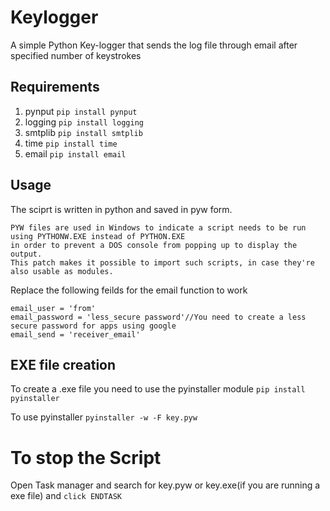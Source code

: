 # Keylogger
A simple Python Key-logger that sends the log file through email after specified number of keystrokes

## Requirements
1.  pynput  ```pip install pynput```
2.  logging ```pip install logging```
3.  smtplib ```pip install smtplib```
4.  time    ```pip install time```
5.  email   ```pip install email```

## Usage
The sciprt is written in python and saved in pyw form. 
```
PYW files are used in Windows to indicate a script needs to be run using PYTHONW.EXE instead of PYTHON.EXE
in order to prevent a DOS console from popping up to display the output.
This patch makes it possible to import such scripts, in case they're also usable as modules.
```
Replace the following feilds for the email function to work 
```
email_user = 'from'
email_password = 'less_secure password'//You need to create a less secure password for apps using google 
email_send = 'receiver_email'
```
## EXE file creation
To create a .exe file you need to use the pyinstaller module 
```pip install pyinstaller```

To use pyinstaller
```pyinstaller -w -F key.pyw```
# To stop the Script
Open Task manager and search for key.pyw or key.exe(if you are running a exe file) and ```click ENDTASK```
